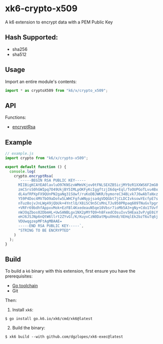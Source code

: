 # xk6-crypto-x509
A k6 extension to encrypt data with a PEM Public Key 

## Hash Supported:
* sha256
* sha512

## Usage

Import an entire module's contents:

```js
import * as cryptoX509 from "k6/x/crypto_x509";
```

## API

Functions:
* [encryptRsa](./docs/FUNCTION.md#encryptRsa)

## Example

```javascript
// example.js
import crypto from "k6/x/crypto-x509";

export default function () {
  console.log(
    crypto.encryptRsa(
      `-----BEGIN RSA PUBLIC KEY-----
      MIIBigKCAYEA0lavluO97KNSzvWMmVKjov0tFNLSEXZB5icjMY9zR1XXWS6F2mG0
      zmCSrsS0hGWIpq7O49UkjBY5IMLpOKFyKcIggftzjI6dq+Eql/ToOUPGoTLvu4Bx
      dL4afRPXpFX9QUnPN2gaNg31SUwf/ruKoDBJWKR/bymoreC34BLvk7J6wAbTaNxz
      Y59P4Doc4MV7bO9aDotw5LWHCFgfuWNypjsa4gVDQGbt7jCLDCIvksowYEcfpE7s
      nTuz8ojvJnLWg49jQbUk+4YntlQ/X8iSC9n5CsMnLTJu950PRpaq609TNuGv7pgr
      +VRFr69bdhfAppxvMok+EzFBl4KxedeauN5qe10Vbsr7ioMb5A3+gNy+Cdo1TUvf
      nWJOqZbos02DbmHL+UwSANBLgx1NX2pMYfQ9+h8FxedCOsuIvv5HEaa3vP/gE0iY
      eHJ6JSJNp6nQtW6llrt2ZYvGl/K/KuyvCzN0DatMpuXHn8/XEHqlEk2bzT6uTq6j
      VDUwqgzepMFtAgMBAAE=
      -----END RSA PUBLIC KEY-----`,
      "STRING TO BE ENCRYPTED"
    )
  );
}

```


## Build

To build a `k6` binary with this extension, first ensure you have the prerequisites:

- [Go toolchain](https://go101.org/article/go-toolchain.html)
- Git

Then:

1. Install `xk6`:
  ```shell
  $ go install go.k6.io/xk6/cmd/xk6@latest
  ```

2. Build the binary:
  ```shell
  $ xk6 build --with github.com/dgzlopes/xk6-exec@latest